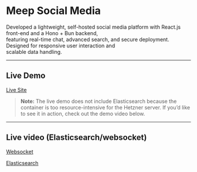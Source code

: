 # Meep Social Media

Developed a lightweight, self-hosted social media platform with React.js front-end and a Hono + Bun backend,  
featuring real-time chat, advanced search, and secure deployment. Designed for responsive user interaction and  
scalable data handling.

---

##  Live Demo
 [Live Site](https://shivalry.dev)  

> **Note:** The live demo does not include Elasticsearch because the container is too resource-intensive for the Hetzner server.
If you’d like to see it in action, check out the demo video below.

---

##  Live video (Elasticsearch/websocket)


[Websocket](https://github.com/user-attachments/assets/bebd9b64-8822-49a9-8db1-88575889fb06)

[Elasticsearch](https://github.com/user-attachments/assets/e9d9eefc-88fb-418d-a42c-e3dd8acae6a2)


